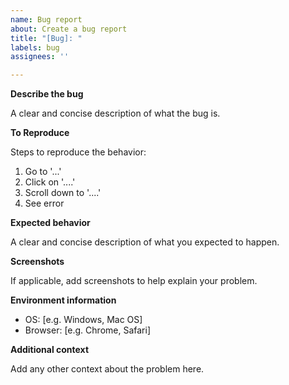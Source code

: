 ```yaml
---
name: Bug report
about: Create a bug report
title: "[Bug]: "
labels: bug
assignees: ''

---
```


**Describe the bug**

A clear and concise description of what the bug is.

**To Reproduce**

Steps to reproduce the behavior:

1. Go to '...'
2. Click on '....'
3. Scroll down to '....'
4. See error

**Expected behavior**

A clear and concise description of what you expected to happen.

**Screenshots**

If applicable, add screenshots to help explain your problem.

**Environment information**

 - OS: [e.g. Windows, Mac OS]
 - Browser: [e.g. Chrome, Safari]

**Additional context**

Add any other context about the problem here.
